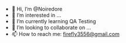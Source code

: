 - 👋 Hi, I’m @Noiredore
- 👀 I’m interested in ...
- 🌱 I’m currently learning QA Testing
- 💞️ I’m looking to collaborate on ...
- 📫 How to reach me: firefly3556@gmail.com

<!---
Noiredore/Noiredore is a ✨ special ✨ repository because its `README.md` (this file) appears on your GitHub profile.
You can click the Preview link to take a look at your changes.
--->
